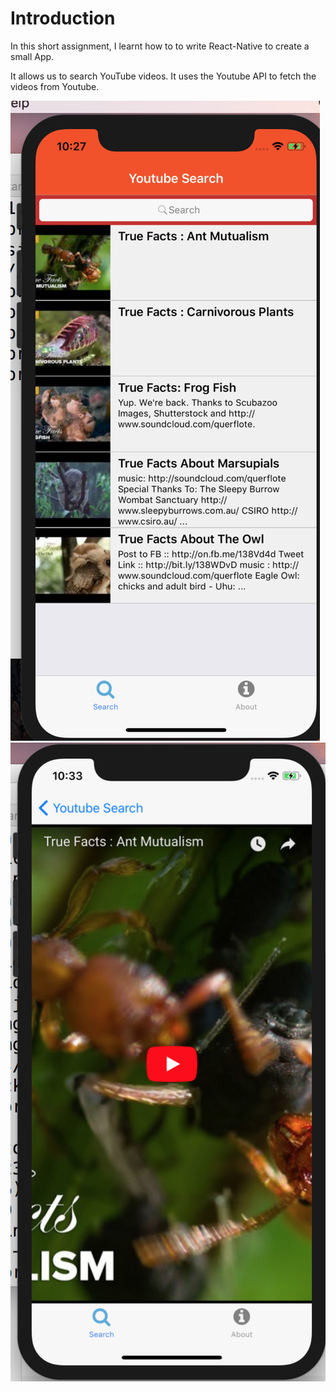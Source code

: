 # Introduction

In this short assignment, I learnt how to to write React-Native to create a small App.

It allows us to search YouTube videos. It uses the Youtube API to fetch the videos from Youtube.

![Video List](./readmeImgs/1.jpg)
![When you click a certain video](./readmeImgs/3.jpg)
